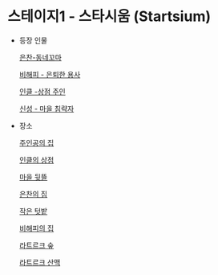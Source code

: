# 스테이지1 - 스타시움 (Startsium)

- 등장 인물
    
    [은찬-동네꼬마](../%E1%84%8F%E1%85%A2%E1%84%85%E1%85%B5%E1%86%A8%E1%84%90%E1%85%A5(%E1%84%80%E1%85%AE)%20d09cc78b6279468ca27e5db6fbbf530e/%E1%84%8B%E1%85%B3%E1%86%AB%E1%84%8E%E1%85%A1%E1%86%AB-%E1%84%83%E1%85%A9%E1%86%BC%E1%84%82%E1%85%A6%E1%84%81%E1%85%A9%E1%84%86%E1%85%A1%20ad93b5853ec04fa0bc95732323f3ace8.md)
    
    [비해피 - 은퇴한 용사](../%E1%84%8F%E1%85%A2%E1%84%85%E1%85%B5%E1%86%A8%E1%84%90%E1%85%A5(%E1%84%80%E1%85%AE)%20d09cc78b6279468ca27e5db6fbbf530e/%E1%84%87%E1%85%B5%E1%84%92%E1%85%A2%E1%84%91%E1%85%B5%20-%20%E1%84%8B%E1%85%B3%E1%86%AB%E1%84%90%E1%85%AC%E1%84%92%E1%85%A1%E1%86%AB%20%E1%84%8B%E1%85%AD%E1%86%BC%E1%84%89%E1%85%A1%207faf51f11ca649e0af984befb328bbb4.md)
    
    [인클 -상점 주인](../%E1%84%8F%E1%85%A2%E1%84%85%E1%85%B5%E1%86%A8%E1%84%90%E1%85%A5(%E1%84%80%E1%85%AE)%20d09cc78b6279468ca27e5db6fbbf530e/%E1%84%8B%E1%85%B5%E1%86%AB%E1%84%8F%E1%85%B3%E1%86%AF%20-%E1%84%89%E1%85%A1%E1%86%BC%E1%84%8C%E1%85%A5%E1%86%B7%20%E1%84%8C%E1%85%AE%E1%84%8B%E1%85%B5%E1%86%AB%20efcc74b581534cbeb050f5ac4876f1f7.md)
    
    [신성 - 마을 침략자](../%E1%84%8F%E1%85%A2%E1%84%85%E1%85%B5%E1%86%A8%E1%84%90%E1%85%A5(%E1%84%80%E1%85%AE)%20d09cc78b6279468ca27e5db6fbbf530e/%E1%84%89%E1%85%B5%E1%86%AB%E1%84%89%E1%85%A5%E1%86%BC%20-%20%E1%84%86%E1%85%A1%E1%84%8B%E1%85%B3%E1%86%AF%20%E1%84%8E%E1%85%B5%E1%86%B7%E1%84%85%E1%85%A3%E1%86%A8%E1%84%8C%E1%85%A1%203547a45b7c1c4d6381d1a2da5d2ffcdf.md)
    

- 장소
    
    [주인공의 집](%E1%84%89%E1%85%B3%E1%84%90%E1%85%A6%E1%84%8B%E1%85%B5%E1%84%8C%E1%85%B51%20-%20%E1%84%89%E1%85%B3%E1%84%90%E1%85%A1%E1%84%89%E1%85%B5%E1%84%8B%E1%85%AE%E1%86%B7%20(Startsium)%20ed2a194fedc9438e9cbf3fbc4ad4dd1f/%E1%84%8C%E1%85%AE%E1%84%8B%E1%85%B5%E1%86%AB%E1%84%80%E1%85%A9%E1%86%BC%E1%84%8B%E1%85%B4%20%E1%84%8C%E1%85%B5%E1%86%B8%2069c0a22f4c404881b005c4d890181ac8.md)
    
    [인클의 상점](%E1%84%89%E1%85%B3%E1%84%90%E1%85%A6%E1%84%8B%E1%85%B5%E1%84%8C%E1%85%B51%20-%20%E1%84%89%E1%85%B3%E1%84%90%E1%85%A1%E1%84%89%E1%85%B5%E1%84%8B%E1%85%AE%E1%86%B7%20(Startsium)%20ed2a194fedc9438e9cbf3fbc4ad4dd1f/%E1%84%8B%E1%85%B5%E1%86%AB%E1%84%8F%E1%85%B3%E1%86%AF%E1%84%8B%E1%85%B4%20%E1%84%89%E1%85%A1%E1%86%BC%E1%84%8C%E1%85%A5%E1%86%B7%20e4fa0d0528c04765a7191d4f44c80179.md)
    
    [마을 뒷뜰](%E1%84%89%E1%85%B3%E1%84%90%E1%85%A6%E1%84%8B%E1%85%B5%E1%84%8C%E1%85%B51%20-%20%E1%84%89%E1%85%B3%E1%84%90%E1%85%A1%E1%84%89%E1%85%B5%E1%84%8B%E1%85%AE%E1%86%B7%20(Startsium)%20ed2a194fedc9438e9cbf3fbc4ad4dd1f/%E1%84%86%E1%85%A1%E1%84%8B%E1%85%B3%E1%86%AF%20%E1%84%83%E1%85%B1%E1%86%BA%E1%84%84%E1%85%B3%E1%86%AF%20ecc9186d1881486f94cca8ef0fffa378.md)
    
    [은찬의 집](%E1%84%89%E1%85%B3%E1%84%90%E1%85%A6%E1%84%8B%E1%85%B5%E1%84%8C%E1%85%B51%20-%20%E1%84%89%E1%85%B3%E1%84%90%E1%85%A1%E1%84%89%E1%85%B5%E1%84%8B%E1%85%AE%E1%86%B7%20(Startsium)%20ed2a194fedc9438e9cbf3fbc4ad4dd1f/%E1%84%8B%E1%85%B3%E1%86%AB%E1%84%8E%E1%85%A1%E1%86%AB%E1%84%8B%E1%85%B4%20%E1%84%8C%E1%85%B5%E1%86%B8%203e75692ae6c444d1b564f4432eac1f11.md)
    
    [작은 텃밭](%E1%84%89%E1%85%B3%E1%84%90%E1%85%A6%E1%84%8B%E1%85%B5%E1%84%8C%E1%85%B51%20-%20%E1%84%89%E1%85%B3%E1%84%90%E1%85%A1%E1%84%89%E1%85%B5%E1%84%8B%E1%85%AE%E1%86%B7%20(Startsium)%20ed2a194fedc9438e9cbf3fbc4ad4dd1f/%E1%84%8C%E1%85%A1%E1%86%A8%E1%84%8B%E1%85%B3%E1%86%AB%20%E1%84%90%E1%85%A5%E1%86%BA%E1%84%87%E1%85%A1%E1%87%80%2068f79643ec4e4455918dff2c949c0f28.md)
    
    [비해피의 집](%E1%84%89%E1%85%B3%E1%84%90%E1%85%A6%E1%84%8B%E1%85%B5%E1%84%8C%E1%85%B51%20-%20%E1%84%89%E1%85%B3%E1%84%90%E1%85%A1%E1%84%89%E1%85%B5%E1%84%8B%E1%85%AE%E1%86%B7%20(Startsium)%20ed2a194fedc9438e9cbf3fbc4ad4dd1f/%E1%84%87%E1%85%B5%E1%84%92%E1%85%A2%E1%84%91%E1%85%B5%E1%84%8B%E1%85%B4%20%E1%84%8C%E1%85%B5%E1%86%B8%203e9cb11a2b1c4c3980ef37990e0b6a4d.md)
    
    [라트르크 숲](%E1%84%89%E1%85%B3%E1%84%90%E1%85%A6%E1%84%8B%E1%85%B5%E1%84%8C%E1%85%B51%20-%20%E1%84%89%E1%85%B3%E1%84%90%E1%85%A1%E1%84%89%E1%85%B5%E1%84%8B%E1%85%AE%E1%86%B7%20(Startsium)%20ed2a194fedc9438e9cbf3fbc4ad4dd1f/%E1%84%85%E1%85%A1%E1%84%90%E1%85%B3%E1%84%85%E1%85%B3%E1%84%8F%E1%85%B3%20%E1%84%89%E1%85%AE%E1%87%81%200f687d19167746e99344be4af97c1227.md)
    
    [라트르크 산맥](%E1%84%89%E1%85%B3%E1%84%90%E1%85%A6%E1%84%8B%E1%85%B5%E1%84%8C%E1%85%B51%20-%20%E1%84%89%E1%85%B3%E1%84%90%E1%85%A1%E1%84%89%E1%85%B5%E1%84%8B%E1%85%AE%E1%86%B7%20(Startsium)%20ed2a194fedc9438e9cbf3fbc4ad4dd1f/%E1%84%85%E1%85%A1%E1%84%90%E1%85%B3%E1%84%85%E1%85%B3%E1%84%8F%E1%85%B3%20%E1%84%89%E1%85%A1%E1%86%AB%E1%84%86%E1%85%A2%E1%86%A8%20a5f127d93a6244d1b608a1e4ecfd7026.md)